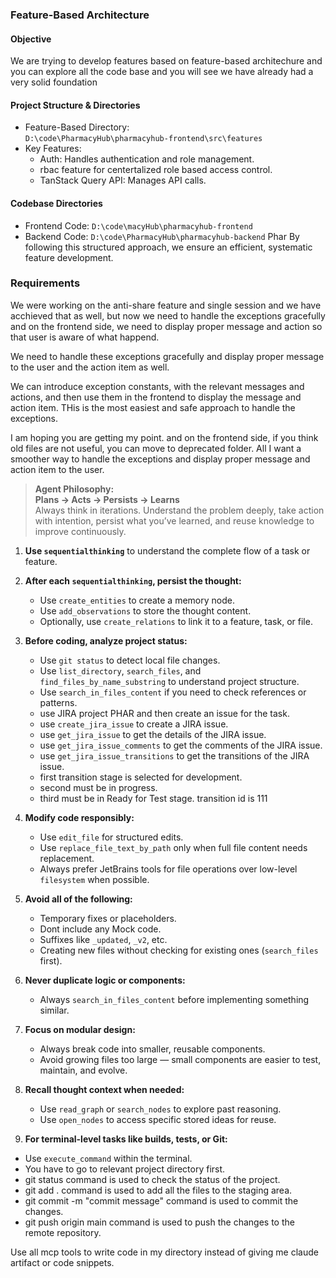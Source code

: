 ### Feature-Based Architecture

#### Objective
We are trying to develop features based on feature-based architechure and you can explore all the code base and you will see we have already had a very solid foundation

#### Project Structure & Directories
- Feature-Based Directory:  
  `D:\code\PharmacyHub\pharmacyhub-frontend\src\features`
- Key Features:
   - Auth: Handles authentication and role management.
   - rbac feature for centertalized role based access control.
   - TanStack Query API: Manages API calls.


#### Codebase Directories
- Frontend Code: `D:\code\macyHub\pharmacyhub-frontend`
- Backend Code: `D:\code\PharmacyHub\pharmacyhub-backend`
  Phar
  By following this structured approach, we ensure an efficient, systematic feature development.

### Requirements
We were working on the anti-share feature and single session and we have acchieved that as well, but now we need to handle the exceptions gracefully and on the frontend side, we need to display proper message and action so that user is aware of what happend.

We need to handle these exceptions gracefully and display proper message to the user and the action item as well.

We can introduce  exception constants, with the relevant messages and actions, and then use them in the frontend to display the message and action item.
THis is the most easiest and safe approach to handle the exceptions.

I am hoping you are getting my point. and on the frontend side, if you think old files are not useful, you can move to deprecated folder.
All I want a smoother way to handle the exceptions and display proper message and action item to the user.



> **Agent Philosophy:**  
> **Plans → Acts → Persists → Learns**  
> Always think in iterations. Understand the problem deeply, take action with intention, persist what you’ve learned, and reuse knowledge to improve continuously.
> 

1. **Use `sequentialthinking`** to understand the complete flow of a task or feature.
2. **After each `sequentialthinking`, persist the thought:**
    - Use `create_entities` to create a memory node.
    - Use `add_observations` to store the thought content.
    - Optionally, use `create_relations` to link it to a feature, task, or file.
3. **Before coding, analyze project status:**
    - Use `git status` to detect local file changes.
    - Use `list_directory`, `search_files`, and `find_files_by_name_substring` to understand project structure.
    - Use `search_in_files_content` if you need to check references or patterns.
    - use JIRA project PHAR and then create an issue for the task.
    - use `create_jira_issue` to create a JIRA issue.
    - use `get_jira_issue` to get the details of the JIRA issue.
    - use `get_jira_issue_comments` to get the comments of the JIRA issue.
    - use `get_jira_issue_transitions` to get the transitions of the JIRA issue.
    - first transition stage is selected for development.
    - second must be in progress.
    - third must be in Ready for Test stage. transition id is 111
4. **Modify code responsibly:**
    - Use `edit_file` for structured edits.
    - Use `replace_file_text_by_path` only when full file content needs replacement.
    - Always prefer JetBrains tools for file operations over low-level `filesystem` when possible.
5. **Avoid all of the following:**
    - Temporary fixes or placeholders.
    - Dont include any Mock code.
    - Suffixes like `_updated`, `_v2`, etc.
    - Creating new files without checking for existing ones (`search_files` first).
6. **Never duplicate logic or components:**
    - Always `search_in_files_content` before implementing something similar.
7. **Focus on modular design:**
    - Always break code into smaller, reusable components.
    - Avoid growing files too large — small components are easier to test, maintain, and evolve.
8. **Recall thought context when needed:**
    - Use `read_graph` or `search_nodes` to explore past reasoning.
    - Use `open_nodes` to access specific stored ideas for reuse.

10. **For terminal-level tasks like builds, tests, or Git:**
- Use `execute_command` within the terminal.
- You have to go to relevant project directory first.
- git status command is used to check the status of the project.
- git add . command is used to add all the files to the staging area.
- git commit -m "commit message" command is used to commit the changes.
- git push origin main command is used to push the changes to the remote repository.


Use all mcp tools to write code in my directory instead of giving me claude artifact or code snippets.